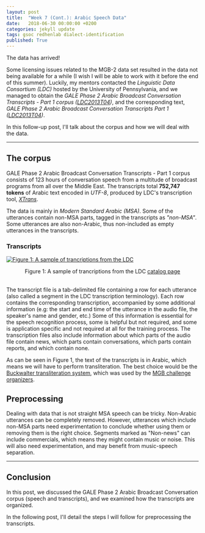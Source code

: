 ```yaml
---
layout: post
title:  "Week 7 (Cont.): Arabic Speech Data"
date:   2018-06-30 00:00:00 +0200
categories: jekyll update
tags: gsoc redhenlab dialect-identification
published: True
---
```


The data has arrived!

Some licensing issues related to the MGB-2 data set resulted in the data not being available for a while (I wish I will be able to work with it before the end of this summer). Luckily, my mentors contacted the *Linguistic Data Consortium (LDC)* hosted by the University of Pennsylvania, and we managed to obtain the *GALE Phase 2 Arabic Broadcast Conversation Transcripts - Part 1 corpus ([LDC2013T04](https://catalog.ldc.upenn.edu/LDC2013T04))*, and the corresponding text, *GALE Phase 2 Arabic Broadcast Conversation Transcripts Part 1 ([LDC2013T04](https://catalog.ldc.upenn.edu/LDC2013T04))*.

In this follow-up post, I'll talk about the corpus and how we will deal with the data.

***

## The corpus

GALE Phase 2 Arabic Broadcast Conversation Transcripts - Part 1 corpus consists of 123 hours of conversation speech from a multitude of broadcast programs from all over the Middle East. The transcripts total **752,747 tokens** of Arabic text encoded in *UTF-8*, produced by LDC's transcription tool, [*XTrans*](https://www.ldc.upenn.edu/language-resources/tools/xtrans).

The data is mainly in *Modern Standard Arabic (MSA)*. Some of the utterances contain non-MSA parts, tagged in the transcripts as *"non-MSA"*. Some utterances are also non-Arabic, thus non-included as empty utterances in the transcripts.


### Transcripts

[<img src="https://catalog.ldc.upenn.edu/desc/addenda/LDC2013T04.jpg" alt="Figure 1: A sample of trancriptions from the LDC">](https://catalog.ldc.upenn.edu/desc/addenda/LDC2013T04.jpg)

<center> Figure 1: A sample of trancriptions from the LDC <a href="https://catalog.ldc.upenn.edu/LDC2013T04">catalog page </a> </center>

<br>

The transcript file is a tab-delimited file containing a row for each utterance (also called a segment in the LDC transcription terminology). Each row contains the corresponding transcription, accompanied by some additional information (e.g: the start and end time of the utterance in the audio file, the speaker's name and gender, etc.) Some of this information is essential for the speech recognition process, some is helpful but not required, and some is application specific and not required at all for the training process. The transcription files also include information about which parts of the audio file contain news, which parts contain conversations, which parts contain reports, and which contain none.

As can be seen in Figure 1, the text of the transcripts is in Arabic, which means we will have to perform transliteration. The best choice would be the [Buckwalter transliteration system](https://en.wikipedia.org/wiki/Buckwalter_transliteration), which was used by the [MGB challenge organizers](http://www.mgb-challenge.org/arabic.html).

## Preprocessing

Dealing with data that is not straight MSA speech can be tricky. Non-Arabic utterances can be completely removed. However, utterances which include non-MSA parts need experimentation to conclude whether using them or removing them is the right choice. Segments marked as "Non-news" can include commercials, which means they might contain music or noise. This will also need experimentation, and may benefit from music-speech separation.

***

## Conclusion

In this post, we discussed the GALE Phase 2 Arabic Broadcast Conversation corpus (speech and transcripts), and we examined how the transcripts are organized.

In the following post, I'll detail the steps I will follow for preprocessing the transcripts.